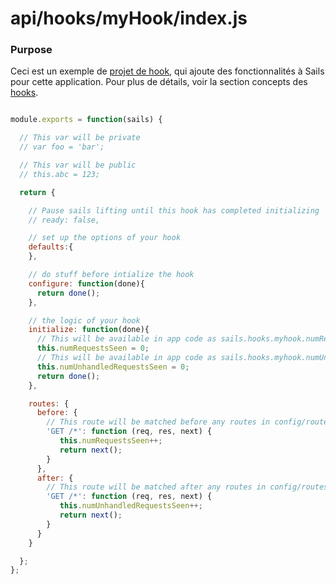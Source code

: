 # api/hooks/myHook/index.js
### Purpose

Ceci est un exemple de [projet de hook](http://sailsjs.com/documentation/concepts/extending-sails/Hooks/projecthooks.html), qui ajoute des fonctionnalités à Sails pour cette application. Pour plus de détails, voir la section concepts des [hooks](http://sailsjs.com/documentation/concepts/extending-sails/Hooks).

```js

module.exports = function(sails) {

  // This var will be private
  // var foo = 'bar';

  // This var will be public
  // this.abc = 123;

  return {

    // Pause sails lifting until this hook has completed initializing
    // ready: false,

    // set up the options of your hook
    defaults:{
    },

    // do stuff before intialize the hook
    configure: function(done){
      return done();
    },

    // the logic of your hook
    initialize: function(done){
      // This will be available in app code as sails.hooks.myhook.numRequestsSeen
      this.numRequestsSeen = 0;
      // This will be available in app code as sails.hooks.myhook.numUnhandledRequestsSeen
      this.numUnhandledRequestsSeen = 0;
      return done();
    },

    routes: {
      before: {
        // This route will be matched before any routes in config/routes.js
        'GET /*': function (req, res, next) {
           this.numRequestsSeen++;
           return next();
        }
      },
      after: {
        // This route will be matched after any routes in config/routes.js
        'GET /*': function (req, res, next) {
           this.numUnhandledRequestsSeen++;
           return next();
        }
      }
    }

  };
};
```

<docmeta name="displayName" value="index.js">
